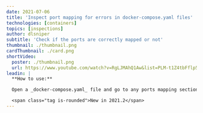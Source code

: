 ```yaml
---
date: 2021-07-06
title: 'Inspect port mapping for errors in docker-compose.yaml files'
technologies: [containers]
topics: [inspections]
author: dlsniper
subtitle: 'Check if the ports are correctly mapped or not'
thumbnail: ./thumbnail.png
cardThumbnail: ./card.png
shortVideo:
  poster: ./thumbnail.png
  url: https://www.youtube.com/watch?v=RgLJMAhQ1Aw&list=PLM-t1Z4tbFflp57RnfgjXOdpOg6fLhs_q&index=18
leadin: |
  **How to use:**

  Open a _docker-compose.yaml_ file and go to any ports mapping section to see if it contains any messages or not.

  <span class="tag is-rounded">New in 2021.2</span>
---
```

